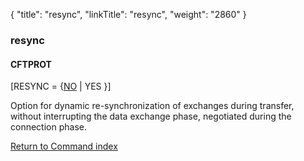 {
    "title": "resync",
    "linkTitle": "resync",
    "weight": "2860"
}<span id="resync"></span>

### resync

#### CFTPROT

\[RESYNC = {<span style="text-decoration: underline;">NO</span>
| YES }\]

Option for dynamic re-synchronization of exchanges during transfer,
without interrupting the data exchange phase, negotiated during the connection
phase.

[Return to Command index](../../)
